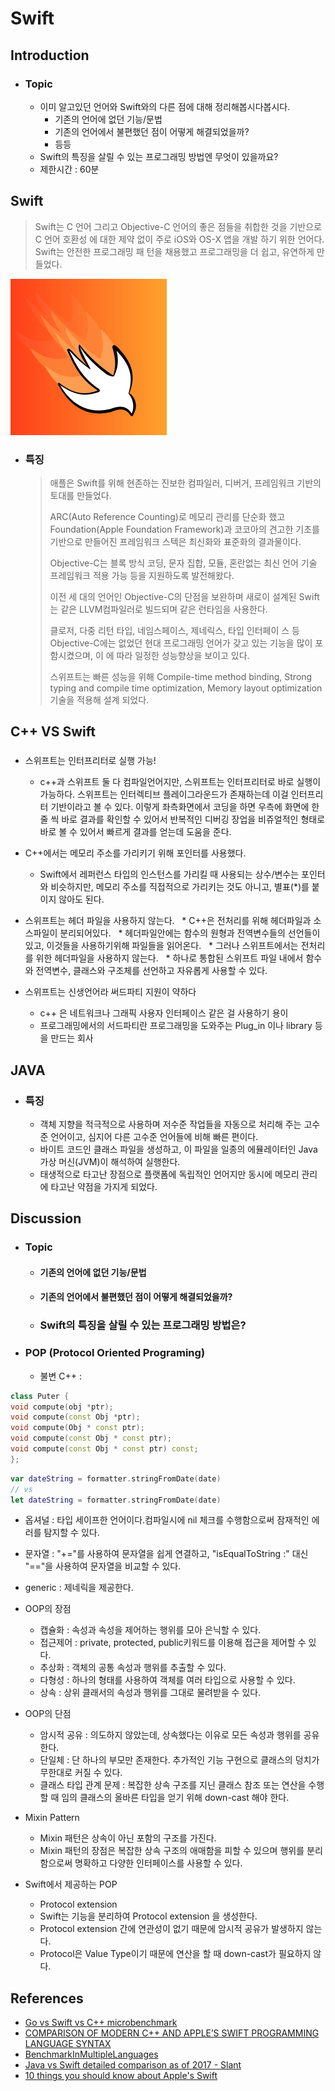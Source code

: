 # Swift

## Introduction

* ### Topic

  * 이미 알고있던 언어와 Swift와의 다른 점에 대해 정리해봅시다봅시다.
    * 기존의 언어에 없던 기능/문법
    * 기존의 언어에서 불편했던 점이 어떻게 해결되었을까?
    * 등등
  * Swift의 특징을 살릴 수 있는 프로그래밍 방법엔 무엇이 있을까요?
  * 제한시간 : 60분


## Swift

> Swift는 C 언어 그리고 Objective-C 언어의 좋은 점들을 취합한 것을 기반으로 C 언어 호환성 에 대한 제약 없이 주로 iOS와 OS-X 앱을 개발 하기 위한 언어다. Swift는 안전한 프로그래밍 패 턴을 채용했고 프로그래밍을 더 쉽고, 유연하게 만들었다.

![Swift](Images/Swift.png)

* ### 특징

  > 애플은 Swift를 위해 현존하는 진보한 컴파일러, 디버거, 프레임워크 기반의 토대를 만들었다.
  >
  > ARC(Auto Reference Counting)로 메모리 관리를 단순화 했고 Foundation(Apple Foundation Framework)과 코코아의 견고한 기초를 기반으로 만들어진 프레임워크 스텍은 최신화와 표준화의 결과물이다.
  >
  > Objective-C는 블록 방식 코딩, 문자 집합, 모듈, 혼란없는 최신 언어 기술 프레임워크 적용 가능 등을 지원하도록 발전해왔다.
  >
  > 이전 세 대의 언어인 Objective-C의 단점을 보완하며 새로이 설계된 Swift는 같은 LLVM컴파일러로 빌드되며 같은 런타임을 사용한다.
  >
  > 클로저, 다중 리턴 타입, 네임스페이스, 제네릭스, 타입 인터페이 스 등 Objective-C에는 없었던 현대 프로그래밍 언어가 갖고 있는 기능을 많이 포함시켰으며, 이 에 따라 일정한 성능향상을 보이고 있다.
  >
  > 스위프트는 빠른 성능을 위해 Compile-time method binding, Strong typing and compile time optimization, Memory layout optimization 기술을 적용해 설계 되었다.

## C++ VS Swift

### 

* 스위프트는 인터프리터로 실행 가능!
  * c++과 스위프트 둘 다 컴파일언어지만, 스위프트는 인터프리터로 바로 실행이 가능하다.
스위프트는 인터렉티브 플레이그라운드가 존재하는데 이걸 인터프리터 기반이라고 볼 수 있다.
이렇게 좌측화면에서 코딩을 하면 우측에 화면에 한줄 씩 바로 결과를 확인할 수 있어서 
반복적인 디버깅 장업을 비쥬얼적인 형태로 바로 볼 수 있어서 빠르게 결과를 얻는데 도움을 준다.

* C++에서는 메모리 주소를 가리키기 위해 포인터를 사용했다.
  * Swift에서 레퍼런스 타입의 인스턴스를 가리킬 때 사용되는 상수/변수는 포인터와 비슷하지만,
 메모리 주소를 직접적으로 가리키는 것도 아니고, 별표(*)를 붙이지 않아도 된다.
 
 * 스위프트는 헤더 파일을 사용하지 않는다.
   * C++은 전처리를 위해 헤더파일과 소스파일이 분리되어있다.
   * 헤더파일안에는 함수의 원형과 전역변수들의 선언들이 있고, 이것들을 사용하기위해 파일들을 읽어온다.
   * 그러나 스위프트에서는 전처리를 위한 헤더파일을 사용하지 않는다.
   * 하나로 통합된 스위프트 파일 내에서 함수와 전역변수, 클래스와 구조체를 선언하고 자유롭게 사용할 수 있다.

 * 스위프트는 신생언어라 써드파티 지원이 약하다
    * c++ 은 네트워크나 그래픽 사용자 인터페이스 같은 걸 사용하기 용이
    * 프로그래밍에서의 서드파티란 프로그래밍을 도와주는 Plug_in 이나 library 등을 만드는 회사


## JAVA

* ### 특징
  * 객체 지향을 적극적으로 사용하며 저수준 작업들을 자동으로 처리해 주는 고수준 언어이고, 심지어 다른 고수준 언어들에 비해 빠른 편이다.
  * 바이트 코드인 클래스 파일을 생성하고, 이 파일을 일종의 에뮬레이터인 Java 가상 머신(JVM)이 해석하여 실행한다.
  * 태생적으로 타고난 장점으로 플랫폼에 독립적인 언어지만 동시에 메모리 관리에 타고난 약점을 가지게 되었다.


## Discussion

* ### Topic

  * #### 기존의 언어에 없던 기능/문법

  * #### 기존의 언어에서 불편했던 점이 어떻게 해결되었을까?

  * ### Swift의 특징을 살릴 수 있는 프로그래밍 방법은?

* ### POP (Protocol Oriented Programing)
  * 불변
C++ :
```C++
class Puter {
void compute(obj *ptr);
void compute(const Obj *ptr);
void compute(Obj * const ptr);
void compute(const Obj * const ptr);
void compute(const Obj * const ptr) const;
};
```


```swift
var dateString = formatter.stringFromDate(date)
// vs
let dateString = formatter.stringFromDate(date)
```

* 옵셔널 : 타입 세이프한 언어이다.컴파일시에 nil 체크를 수행함으로써 잠재적인 에러를 탐지할 수 있다.

* 문자열 :  "+="를 사용하여 문자열을 쉽게 연결하고, "isEqualToString :" 대신 "=="을 사용하여 문자열을 비교할 수 있다.

* generic : 제네릭을 제공한다.


* OOP의 장점
    * 캡슐화 : 속성과 속성을 제어하는 행위를 모아 은닉할 수 있다.
    * 접근제어 : private, protected, public키워드를 이용해 접근을 제어할 수 있다.
    * 추상화 : 객체의 공통 속성과 행위를 추출할 수 있다.
    * 다형성 : 하나의 형태를 사용하여 객체를 여러 타입으로 사용할 수 있다.
    * 상속 : 상위 클래서의 속성과 행위를 그대로 물려받을 수 있다.

* OOP의 단점
    * 암시적 공유 : 의도하지 않았는데, 상속했다는 이유로 모든 속성과 행위를 공유한다.
    * 단일체 : 단 하나의 부모만 존재한다. 추가적인 기능 구현으로 클래스의 덩치가 무한대로 커질 수 있다.
    * 클래스 타입 관계 문제 : 복잡한 상속 구조를 지닌 클래스 참조 또는 연산을 수행할 때 임의 클래스의 올바른 타입을 얻기 위해 down-cast 해야 한다.

* Mixin Pattern
    * Mixin 패턴은 상속이 아닌 포함의 구조를 가진다.
    * Mixin 패턴의 장점은 복잡한 상속 구조의 애매함을 피할 수 있으며 행위를 분리함으로써 명확하고 다양한 인터페이스를 사용할 수 있다.

* Swift에서 제공하는 POP
    * Protocol extension
    * Swift는 기능을 분리하여 Protocol extension 을 생성한다.
    * Protocol extension 간에 연관성이 없기 때문에 암시적 공유가 발생하지 않는다.
    * Protocol은 Value Type이기 때문에 연산을 할 때 down-cast가 필요하지 않다.

## References

* [Go vs Swift vs C++ microbenchmark](http://lionet.livejournal.com/137511.html)
* [COMPARISON OF MODERN C++ AND APPLE’S SWIFT PROGRAMMING LANGUAGE SYNTAX](https://blog.michaelckennedy.net/2014/12/08/comparison-of-modern-c-and-apples-swift-programming-language-syntax/)
* [BenchmarkInMultipleLanguages](https://github.com/spb829/BenchmarkInMultipleLanguages)
* [Java vs Swift detailed comparison as of 2017 - Slant](https://www.slant.co/versus/112/6521/~java_vs_swift)
* [10 things you should know about Apple's Swift](http://www.javaworld.com/article/2456964/java-ios-developer/10-things-you-should-know-about-apples-swift.html)
